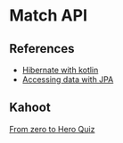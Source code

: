 # Match API

## References

* [Hibernate with kotlin](https://kotlinexpertise.com/hibernate-with-kotlin-spring-boot/)
* [Accessing data with JPA](https://spring.io/guides/gs/accessing-data-jpa/)

## Kahoot

[From zero to Hero Quiz](https://play.kahoot.it/#/k/85b0b62a-2090-465e-869d-56578395156b)

